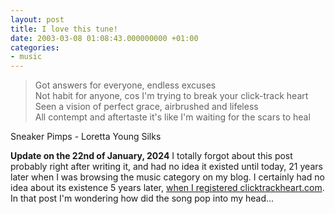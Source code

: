 ```yaml
---
layout: post
title: I love this tune!
date: 2003-03-08 01:08:43.000000000 +01:00
categories:
- music
---
```

> Got answers for everyone, endless excuses  
Not habit for anyone, cos I'm trying to break your click-track heart  
Seen a vision of perfect grace, airbrushed and lifeless  
All contempt and aftertaste it's like I'm waiting for the scars to heal  

Sneaker Pimps - Loretta Young Silks

**Update on the 22nd of January, 2024** I totally forgot about this post probably right after writing it, and had no idea it existed until today, 21 years later when I was browsing the music category on my blog. I certainly had no idea about its existence 5 years later, [when I registered clicktrackheart.com](https://www.rusiczki.net/2008/03/12/free-email-for-all-sneaker-pimps-fans/). In that post I'm wondering how did the song pop into my head...
